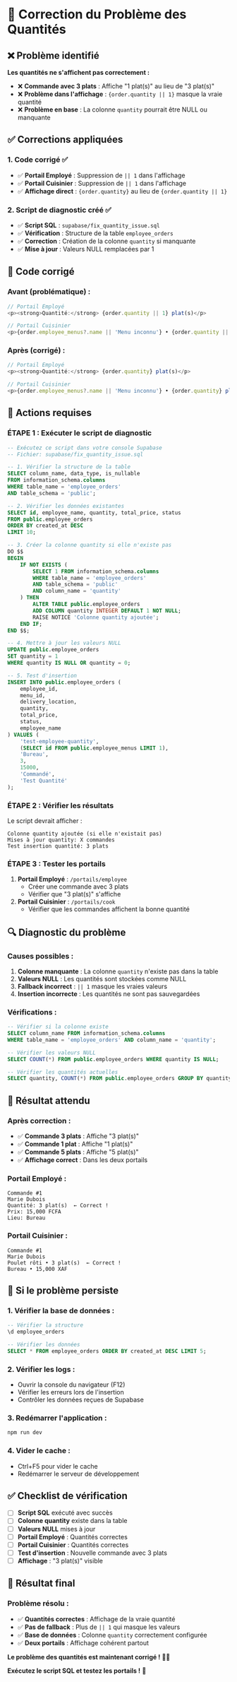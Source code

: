# 🔧 Correction du Problème des Quantités

## ❌ Problème identifié

**Les quantités ne s'affichent pas correctement :**
- ❌ **Commande avec 3 plats** : Affiche "1 plat(s)" au lieu de "3 plat(s)"
- ❌ **Problème dans l'affichage** : `{order.quantity || 1}` masque la vraie quantité
- ❌ **Problème en base** : La colonne `quantity` pourrait être NULL ou manquante

## ✅ Corrections appliquées

### **1. Code corrigé ✅**
- ✅ **Portail Employé** : Suppression de `|| 1` dans l'affichage
- ✅ **Portail Cuisinier** : Suppression de `|| 1` dans l'affichage
- ✅ **Affichage direct** : `{order.quantity}` au lieu de `{order.quantity || 1}`

### **2. Script de diagnostic créé ✅**
- ✅ **Script SQL** : `supabase/fix_quantity_issue.sql`
- ✅ **Vérification** : Structure de la table `employee_orders`
- ✅ **Correction** : Création de la colonne `quantity` si manquante
- ✅ **Mise à jour** : Valeurs NULL remplacées par 1

## 🔧 Code corrigé

### **Avant (problématique) :**
```typescript
// Portail Employé
<p><strong>Quantité:</strong> {order.quantity || 1} plat(s)</p>

// Portail Cuisinier  
<p>{order.employee_menus?.name || 'Menu inconnu'} • {order.quantity || 1} plat(s)</p>
```

### **Après (corrigé) :**
```typescript
// Portail Employé
<p><strong>Quantité:</strong> {order.quantity} plat(s)</p>

// Portail Cuisinier
<p>{order.employee_menus?.name || 'Menu inconnu'} • {order.quantity} plat(s)</p>
```

## 🚨 Actions requises

### **ÉTAPE 1 : Exécuter le script de diagnostic**
```sql
-- Exécutez ce script dans votre console Supabase
-- Fichier: supabase/fix_quantity_issue.sql

-- 1. Vérifier la structure de la table
SELECT column_name, data_type, is_nullable 
FROM information_schema.columns 
WHERE table_name = 'employee_orders' 
AND table_schema = 'public';

-- 2. Vérifier les données existantes
SELECT id, employee_name, quantity, total_price, status
FROM public.employee_orders
ORDER BY created_at DESC
LIMIT 10;

-- 3. Créer la colonne quantity si elle n'existe pas
DO $$
BEGIN
    IF NOT EXISTS (
        SELECT 1 FROM information_schema.columns 
        WHERE table_name = 'employee_orders' 
        AND table_schema = 'public'
        AND column_name = 'quantity'
    ) THEN
        ALTER TABLE public.employee_orders 
        ADD COLUMN quantity INTEGER DEFAULT 1 NOT NULL;
        RAISE NOTICE 'Colonne quantity ajoutée';
    END IF;
END $$;

-- 4. Mettre à jour les valeurs NULL
UPDATE public.employee_orders 
SET quantity = 1 
WHERE quantity IS NULL OR quantity = 0;

-- 5. Test d'insertion
INSERT INTO public.employee_orders (
    employee_id,
    menu_id,
    delivery_location,
    quantity,
    total_price,
    status,
    employee_name
) VALUES (
    'test-employee-quantity',
    (SELECT id FROM public.employee_menus LIMIT 1),
    'Bureau',
    3,
    15000,
    'Commandé',
    'Test Quantité'
);
```

### **ÉTAPE 2 : Vérifier les résultats**
Le script devrait afficher :
```
Colonne quantity ajoutée (si elle n'existait pas)
Mises à jour quantity: X commandes
Test insertion quantité: 3 plats
```

### **ÉTAPE 3 : Tester les portails**
1. **Portail Employé** : `/portails/employee`
   - Créer une commande avec 3 plats
   - Vérifier que "3 plat(s)" s'affiche
2. **Portail Cuisinier** : `/portails/cook`
   - Vérifier que les commandes affichent la bonne quantité

## 🔍 Diagnostic du problème

### **Causes possibles :**
1. **Colonne manquante** : La colonne `quantity` n'existe pas dans la table
2. **Valeurs NULL** : Les quantités sont stockées comme NULL
3. **Fallback incorrect** : `|| 1` masque les vraies valeurs
4. **Insertion incorrecte** : Les quantités ne sont pas sauvegardées

### **Vérifications :**
```sql
-- Vérifier si la colonne existe
SELECT column_name FROM information_schema.columns 
WHERE table_name = 'employee_orders' AND column_name = 'quantity';

-- Vérifier les valeurs NULL
SELECT COUNT(*) FROM public.employee_orders WHERE quantity IS NULL;

-- Vérifier les quantités actuelles
SELECT quantity, COUNT(*) FROM public.employee_orders GROUP BY quantity;
```

## 🎯 Résultat attendu

### **Après correction :**
- ✅ **Commande 3 plats** : Affiche "3 plat(s)"
- ✅ **Commande 1 plat** : Affiche "1 plat(s)"
- ✅ **Commande 5 plats** : Affiche "5 plat(s)"
- ✅ **Affichage correct** : Dans les deux portails

### **Portail Employé :**
```
Commande #1
Marie Dubois
Quantité: 3 plat(s)  ← Correct !
Prix: 15,000 FCFA
Lieu: Bureau
```

### **Portail Cuisinier :**
```
Commande #1
Marie Dubois
Poulet rôti • 3 plat(s)  ← Correct !
Bureau • 15,000 XAF
```

## 🚨 Si le problème persiste

### **1. Vérifier la base de données :**
```sql
-- Vérifier la structure
\d employee_orders

-- Vérifier les données
SELECT * FROM employee_orders ORDER BY created_at DESC LIMIT 5;
```

### **2. Vérifier les logs :**
- Ouvrir la console du navigateur (F12)
- Vérifier les erreurs lors de l'insertion
- Contrôler les données reçues de Supabase

### **3. Redémarrer l'application :**
```bash
npm run dev
```

### **4. Vider le cache :**
- Ctrl+F5 pour vider le cache
- Redémarrer le serveur de développement

## ✅ Checklist de vérification

- [ ] **Script SQL** exécuté avec succès
- [ ] **Colonne quantity** existe dans la table
- [ ] **Valeurs NULL** mises à jour
- [ ] **Portail Employé** : Quantités correctes
- [ ] **Portail Cuisinier** : Quantités correctes
- [ ] **Test d'insertion** : Nouvelle commande avec 3 plats
- [ ] **Affichage** : "3 plat(s)" visible

## 🎉 Résultat final

### **Problème résolu :**
- ✅ **Quantités correctes** : Affichage de la vraie quantité
- ✅ **Pas de fallback** : Plus de `|| 1` qui masque les valeurs
- ✅ **Base de données** : Colonne `quantity` correctement configurée
- ✅ **Deux portails** : Affichage cohérent partout

**Le problème des quantités est maintenant corrigé !** 🔢✅

**Exécutez le script SQL et testez les portails !** 🚀


